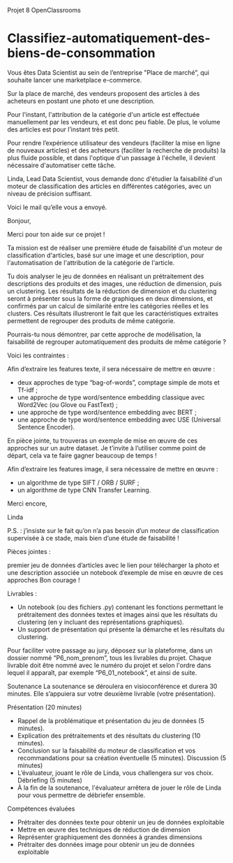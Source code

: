 Projet 8 OpenClassrooms

# Classifiez-automatiquement-des-biens-de-consommation

Vous êtes Data Scientist au sein de l’entreprise "Place de marché”, qui souhaite lancer une marketplace e-commerce.

Sur la place de marché, des vendeurs proposent des articles à des acheteurs en postant une photo et une description.

Pour l'instant, l'attribution de la catégorie d'un article est effectuée manuellement par les vendeurs, et est donc peu fiable. De plus, le volume des articles est pour l’instant très petit.

Pour rendre l’expérience utilisateur des vendeurs (faciliter la mise en ligne de nouveaux articles) et des acheteurs (faciliter la recherche de produits) la plus fluide possible, et dans l'optique d'un passage à l'échelle, il devient nécessaire d'automatiser cette tâche.

Linda, Lead Data Scientist, vous demande donc d'étudier la faisabilité d'un moteur de classification des articles en différentes catégories, avec un niveau de précision suffisant.

Voici le mail qu’elle vous a envoyé.

Bonjour, 

Merci pour ton aide sur ce projet !

Ta mission est de réaliser une première étude de faisabilité d'un moteur de classification d'articles, basé sur une image et une description, pour l'automatisation de l'attribution de la catégorie de l'article.

Tu dois analyser le jeu de données en réalisant un prétraitement des descriptions des produits et des images, une réduction de dimension, puis un clustering. Les résultats de la réduction de dimension et du clustering seront à présenter sous la forme de graphiques en deux dimensions, et confirmés par un calcul de similarité entre les catégories réelles et les clusters. Ces résultats illustreront le fait que les caractéristiques extraites permettent de regrouper des produits de même catégorie.

Pourrais-tu nous démontrer, par cette approche de modélisation, la faisabilité de regrouper automatiquement des produits de même catégorie ?

Voici les contraintes : 

Afin d’extraire les features texte, il sera nécessaire de mettre en œuvre : 
- deux approches de type “bag-of-words”, comptage simple de mots et Tf-idf ;
- une approche de type word/sentence embedding classique avec Word2Vec (ou Glove ou FastText) ;
- une approche de type word/sentence embedding avec BERT ;
- une approche de type word/sentence embedding avec USE (Universal Sentence Encoder). 
 
En pièce jointe, tu trouveras un exemple de mise en œuvre de ces approches sur un autre dataset. Je t’invite à l’utiliser comme point de départ, cela va te faire gagner beaucoup de temps !

Afin d’extraire les features image, il sera nécessaire de mettre en œuvre :
- un algorithme de type SIFT / ORB / SURF ;
- un algorithme de type CNN Transfer Learning.

Merci encore, 

Linda

P.S. : j’insiste sur le fait qu’on n’a pas besoin d’un moteur de classification supervisée à ce stade, mais bien d’une étude de faisabilité !


Pièces jointes : 

premier jeu de données d’articles avec le lien pour télécharger la photo et une description associée
un notebook d’exemple de mise en œuvre de ces approches
Bon courage !

Livrables :
- Un notebook (ou des fichiers .py) contenant les fonctions permettant le prétraitement des données textes et images ainsi que les résultats du clustering (en y incluant des représentations graphiques).
- Un support de présentation qui présente la démarche et les résultats du clustering.

Pour faciliter votre passage au jury, déposez sur la plateforme, dans un dossier nommé “P6_nom_prenom”, tous les livrables du projet. Chaque livrable doit être nommé avec le numéro du projet et selon l'ordre dans lequel il apparaît, par exemple “P6_01_notebook”, et ainsi de suite.

Soutenance
La soutenance se déroulera en visioconférence et durera 30 minutes. Elle s’appuiera sur votre deuxième livrable (votre présentation). 

Présentation (20 minutes) 
- Rappel de la problématique et présentation du jeu de données (5 minutes).
- Explication des prétraitements et des résultats du clustering (10 minutes).
- Conclusion sur la faisabilité du moteur de classification et vos recommandations pour sa création éventuelle (5 minutes).
Discussion (5 minutes)
- L’évaluateur, jouant le rôle de Linda, vous challengera sur vos choix.
Débriefing (5 minutes)
- À la fin de la soutenance, l'évaluateur arrêtera de jouer le rôle de Linda pour vous permettre de débriefer ensemble.

Compétences évaluées
- Prétraiter des données texte pour obtenir un jeu de données exploitable
- Mettre en œuvre des techniques de réduction de dimension
- Représenter graphiquement des données à grandes dimensions
- Prétraiter des données image pour obtenir un jeu de données exploitable
